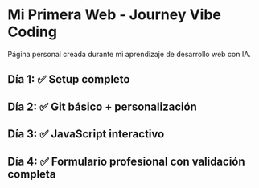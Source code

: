 # Mi Primera Web - Journey Vibe Coding

Página personal creada durante mi aprendizaje de desarrollo web con IA.

## Día 1: ✅ Setup completo
## Día 2: ✅ Git básico + personalización
## Día 3: ✅ JavaScript interactivo
## Día 4: ✅ Formulario profesional con validación completa
